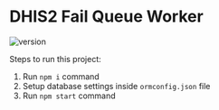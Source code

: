 # DHIS2 Fail Queue Worker

![version](https://img.shields.io/github/package-json/v/Kuunika/dhis2-fail-queue-worker?color=green&style=for-the-badge)

Steps to run this project:

1. Run `npm i` command
2. Setup database settings inside `ormconfig.json` file
3. Run `npm start` command
